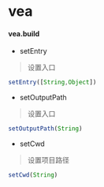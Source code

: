 # vea
#### vea.build
* setEntry
> 设置入口
```typescript
setEntry([String,Object])
```
* setOutputPath
> 设置入口
```typescript
setOutputPath(String)
```

* setCwd
> 设置项目路径
```typescript
setCwd(String)
```

